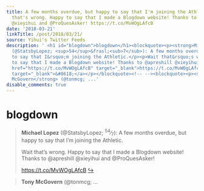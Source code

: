 ```yaml
---
title: A few months overdue, but happy to say that I'm joining the Athletic. Wait
  that's wrong. Happy to say that I made a Blogdown website! Thanks to @apreshill
  @xieyihui and @ProQuesAsker! https://t.co/MvWOgLAfcB
date: '2018-03-21'
linkTitle: /post/2018/03/21/
source: Yihui's Twitter Feeds
description: ' <h1 id="blogdown">blogdown</h1><blockquote><p><strong>Michael Lopez</strong>
  (@StatsbyLopez; <sup>54</sup>&frasl;<sub>7</sub>): A few months overdue, but happy
  to say that I&rsquo;m joining the Athletic.</p><p>Wait that&rsquo;s wrong. Happy
  to say that I made a Blogdown website! Thanks to @apreshill @xieyihui and @ProQuesAsker!</p><p><a
  href="https://t.co/MvWOgLAfcB" target="_blank">https://t.co/MvWOgLAfcB</a> <a href="https://twitter.com/xieyihui/status/976117286313644035"
  target="_blank">&#8618;</a></p></blockquote><!-- --><blockquote><p><strong>Tony
  McGovern</strong> (@tonmcg; ...'
disable_comments: true
---
```

 <h1 id="blogdown">blogdown</h1><blockquote><p><strong>Michael Lopez</strong> (@StatsbyLopez; <sup>54</sup>&frasl;<sub>7</sub>): A few months overdue, but happy to say that I&rsquo;m joining the Athletic.</p><p>Wait that&rsquo;s wrong. Happy to say that I made a Blogdown website! Thanks to @apreshill @xieyihui and @ProQuesAsker!</p><p><a href="https://t.co/MvWOgLAfcB" target="_blank">https://t.co/MvWOgLAfcB</a> <a href="https://twitter.com/xieyihui/status/976117286313644035" target="_blank">&#8618;</a></p></blockquote><!-- --><blockquote><p><strong>Tony McGovern</strong> (@tonmcg; ...